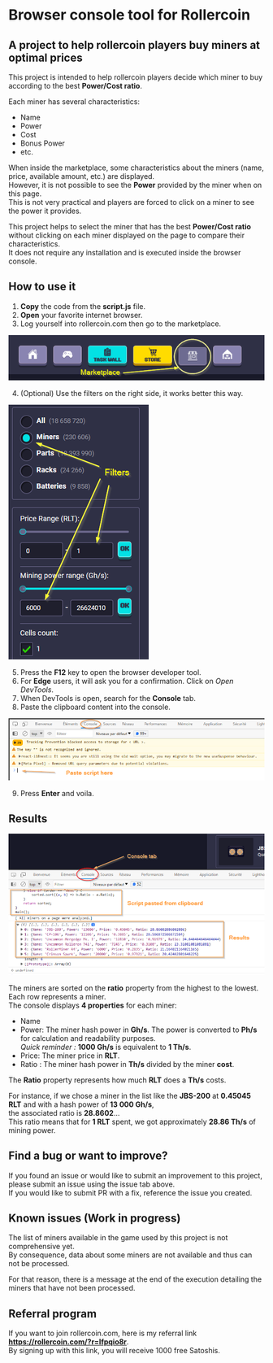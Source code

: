 # Browser console tool for Rollercoin

## A project to help rollercoin players buy miners at optimal prices

This project is intended to help rollercoin players decide which miner to buy according to the best **Power/Cost ratio**.  

Each miner has several characteristics:  

* Name
* Power
* Cost
* Bonus Power
* etc.

When inside the marketplace, some characteristics about the miners (name, price, available amount, etc.) are displayed.  
However, it is not possible to see the **Power** provided by the miner when on this page.  
This is not very practical and players are forced to click on a miner to see the power it provides.  

This project helps to select the miner that has the best **Power/Cost ratio**  
without clicking on each miner displayed on the page to compare their characteristics.  
It does not require any installation and is executed inside the browser console.  

## How to use it

1. **Copy** the code from the **script.js** file.
2. **Open** your favorite internet browser.
3. Log yourself into rollercoin.com then go to the marketplace.

![image info](img/marketplace.png)

4. (Optional) Use the filters on the right side, it works better this way.

![image info](img/filters.png)

5. Press the **F12** key to open the browser developer tool.
6. For **Edge** users, it will ask you for a confirmation. Click on *Open DevTools*.
7. When DevTools is open, search for the **Console** tab.  
8. Paste the clipboard content into the console.

![image info](img/paste_script_here.png)

9. Press **Enter** and voila.  

## Results
![image info](img/results.png)

The miners are sorted on the **ratio** property from the highest to the lowest.  
Each row represents a miner.  
The console displays **4 properties** for each miner:

* Name
* Power: The miner hash power in **Gh/s**. 
  The power is converted to **Ph/s** for calculation and readability purposes.  
  *Quick reminder :* **1000 Gh/s** is equivalent to **1 Th/s**.
* Price: The miner price in **RLT**.
* Ratio : The miner hash power in **Th/s** divided by the miner **cost**.

The **Ratio** property represents how much **RLT** does a **Th/s** costs.  

For instance, if we chose a miner in the list like the **JBS-200** at **0.45045 RLT** and with a hash power of **13 000 Gh/s**,  
the associated ratio is **28.8602**...  
This ratio means that for **1 RLT** spent, we got approximately **28.86 Th/s** of mining power.  

## Find a bug or want to improve?

If you found an issue or would like to submit an improvement to this project,   
please submit an issue using the issue tab above.  
If you would like to submit PR with a fix, reference the issue you created.  

## Known issues (Work in progress)

The list of miners available in the game used by this project is not comprehensive yet.  
By consequence, data about some miners are not available and thus can not be processed.  

For that reason, there is a message at the end of the execution detailing the miners that have not been processed.  

## Referral program

If you want to join rollercoin.com, here is my referral link **https://rollercoin.com/?r=lfpqio8r**.  
By signing up with this link, you will receive 1000 free Satoshis.